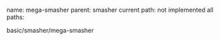 name: mega-smasher
parent: smasher
current path: not implemented
all paths:

  basic/smasher/mega-smasher
